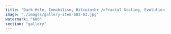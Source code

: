 ```yaml
---
title: "Dark Hole, Immobilism, Bitcoin<br />Fractal Scaling, Evolution, Ethereum"
image: "./images/gallery-item-683-03.jpg"
watermark: "680"
section: "gallery"
---
```

